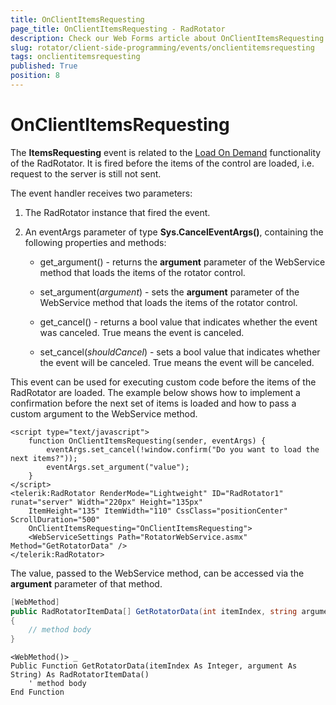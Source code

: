 ```yaml
---
title: OnClientItemsRequesting
page_title: OnClientItemsRequesting - RadRotator
description: Check our Web Forms article about OnClientItemsRequesting.
slug: rotator/client-side-programming/events/onclientitemsrequesting
tags: onclientitemsrequesting
published: True
position: 8
---
```


# OnClientItemsRequesting

The **ItemsRequesting** event is related to the [Load On Demand](https://demos.telerik.com/aspnet-ajax/rotator/examples/loadondemand/defaultcs.aspx) functionality of the RadRotator. It is fired before the items of the control are loaded, i.e. request to the server is still not sent.

The event handler receives two parameters:

1. The RadRotator instance that fired the event.

1. An eventArgs parameter of type **Sys.CancelEventArgs()**, containing the following properties and methods:

	* get_argument() - returns the **argument** parameter of the WebService method that loads the items of the rotator control.

	* set_argument(*argument*) - sets the **argument** parameter of the WebService method that loads the items of the rotator control.

	* get_cancel() - returns a bool value that indicates whether the event was canceled. True means the event is canceled.

	* set_cancel(*shouldCancel*) - sets a bool value that indicates whether the event will be canceled. True means the event will be canceled.

This event can be used for executing custom code before the items of the RadRotator are loaded. The example below shows how to implement a confirmation before the next set of items is loaded and how to pass a custom argument to the WebService method.

````ASP.NET
<script type="text/javascript">
	function OnClientItemsRequesting(sender, eventArgs) {
		eventArgs.set_cancel(!window.confirm("Do you want to load the next items?"));
		eventArgs.set_argument("value");
	}
</script>
<telerik:RadRotator RenderMode="Lightweight" ID="RadRotator1" runat="server" Width="220px" Height="135px"
	ItemHeight="135" ItemWidth="110" CssClass="positionCenter" ScrollDuration="500"
	OnClientItemsRequesting="OnClientItemsRequesting">
	<WebServiceSettings Path="RotatorWebService.asmx" Method="GetRotatorData" />
</telerik:RadRotator>
````

The value, passed to the WebService method, can be accessed via the **argument** parameter of that method.

````C#
[WebMethod]
public RadRotatorItemData[] GetRotatorData(int itemIndex, string argument)
{
	// method body
}
````
````VB
<WebMethod()> _
Public Function GetRotatorData(itemIndex As Integer, argument As String) As RadRotatorItemData()
	' method body
End Function
````


